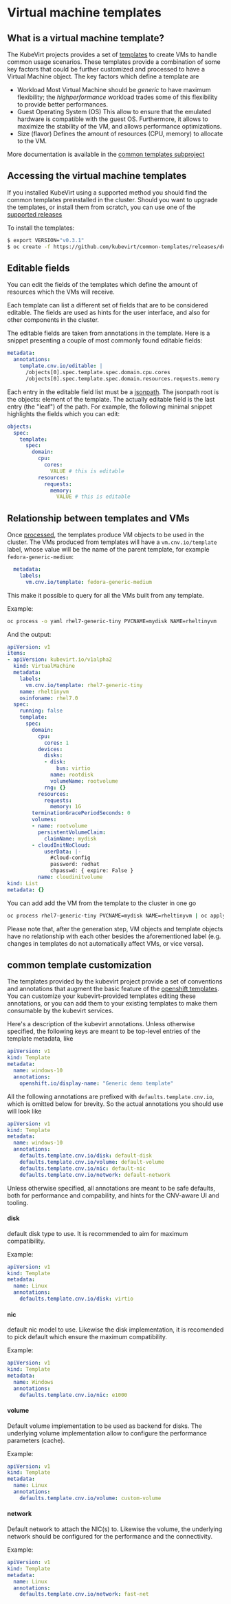 # Virtual machine templates

## What is a virtual machine template?

The KubeVirt projects provides a set of [templates](https://docs.okd.io/latest/dev_guide/templates.html) to create VMs to handle common usage scenarios.
These templates provide a combination of some key factors that could be further customized and processed to have a Virtual Machine object.
The key factors which define a template are

- Workload
  Most Virtual Machine should be *generic* to have maximum flexibility; the *highperformance* workload trades some of this flexibility to
  provide better performances.
- Guest Operating System (OS)
  This allow to ensure that the emulated hardware is compatible with the guest OS. Furthermore, it allows to maximize the stability
  of the VM, and allows performance optimizations.
- Size (flavor) 
  Defines the amount of resources (CPU, memory) to allocate to the VM.

More documentation is available in the [common templates subproject](https://github.com/kubevirt/common-templates)

## Accessing the virtual machine templates

If you installed KubeVirt using a supported method you should find the common templates preinstalled in the cluster.
Should you want to upgrade the templates, or install them from scratch, you can use one of the [supported releases](https://github.com/kubevirt/common-templates/releases)

To install the templates:
```bash
$ export VERSION="v0.3.1"
$ oc create -f https://github.com/kubevirt/common-templates/releases/download/$VERSION/common-templates-$VERSION.yaml
```

## Editable fields

You can edit the fields of the templates which define the amount of resources which the VMs will receive.

Each template can list a different set of fields that are to be considered editable.
The fields are used as hints for the user interface, and also for other components in the cluster.

The editable fields are taken from annotations in the template. Here is a snippet presenting a couple of most
commonly found editable fields:

```yaml
metadata:
  annotations:
    template.cnv.io/editable: |
      /objects[0].spec.template.spec.domain.cpu.cores
      /objects[0].spec.template.spec.domain.resources.requests.memory
```

Each entry in the editable field list must be a [jsonpath](https://kubernetes.io/docs/reference/kubectl/jsonpath/).
The jsonpath root is the objects: element of the template.
The actually editable field is the last entry (the "leaf") of the path. For example, the following minimal snippet highlights
the fields which you can edit:
```yaml
objects:
  spec:
    template:
      spec:
        domain:
          cpu:
            cores:
              VALUE # this is editable
          resources:
            requests:
              memory:
                VALUE # this is editable
```

## Relationship between templates and VMs

Once [processed](https://docs.openshift.com/enterprise/3.0/dev_guide/templates.html#creating-from-templates-using-the-cli), the templates produce VM objects to be
used in the cluster. The VMs produced from templates will have a `vm.cnv.io/template` label, whose value will be the name of the parent template,
for example `fedora-generic-medium`:
```yaml
  metadata:
    labels:
      vm.cnv.io/template: fedora-generic-medium
```
This make it possible to query for all the VMs built from any template.

Example:
```bash
oc process -o yaml rhel7-generic-tiny PVCNAME=mydisk NAME=rheltinyvm
```

And the output:
```yaml
apiVersion: v1
items:
- apiVersion: kubevirt.io/v1alpha2
  kind: VirtualMachine
  metadata:
    labels:
      vm.cnv.io/template: rhel7-generic-tiny
    name: rheltinyvm
    osinfoname: rhel7.0
  spec:
    running: false
    template:
      spec:
        domain:
          cpu:
            cores: 1
          devices:
            disks:
            - disk:
                bus: virtio
              name: rootdisk
              volumeName: rootvolume
            rng: {}
          resources:
            requests:
              memory: 1G
        terminationGracePeriodSeconds: 0
        volumes:
        - name: rootvolume
          persistentVolumeClaim:
            claimName: mydisk
        - cloudInitNoCloud:
            userData: |-
              #cloud-config
              password: redhat
              chpasswd: { expire: False }
          name: cloudinitvolume
kind: List
metadata: {}
```

You can add add the VM from the template to the cluster in one go
```bash
oc process rhel7-generic-tiny PVCNAME=mydisk NAME=rheltinyvm | oc apply -f -
```

Please note that, after the generation step, VM objects and template objects have no relationship with each other besides the aforementioned label (e.g. changes
in templates do not automatically affect VMs, or vice versa).

## common template customization

The templates provided by the kubevirt project provide a set of conventions and annotations that augment the basic feature of the
[openshift templates](https://docs.okd.io/latest/dev_guide/templates.html).
You can customize your kubevirt-provided templates editing these annotations, or you can add them to your existing templates to
make them consumable by the kubevirt services.

Here's a description of the kubevirt annotations. Unless otherwise specified, the following keys are meant to be top-level entries
of the template metadata, like

```yaml
apiVersion: v1
kind: Template
metadata:
  name: windows-10
  annotations:
    openshift.io/display-name: "Generic demo template"
```

All the following annotations are prefixed with `defaults.template.cnv.io`, which is omitted below for brevity. So the actual annotations you should use will look like

```yaml
apiVersion: v1
kind: Template
metadata:
  name: windows-10
  annotations:
    defaults.template.cnv.io/disk: default-disk
    defaults.template.cnv.io/volume: default-volume
    defaults.template.cnv.io/nic: default-nic
    defaults.template.cnv.io/network: default-network
```

Unless otherwise specified, all annotations are meant to be safe defaults, both for performance and compability, and hints for the CNV-aware UI and tooling.

#### disk
default disk type to use. It is recommended to aim for maximum compatibility.

Example:
```yaml
apiVersion: v1
kind: Template
metadata:
  name: Linux
  annotations:
    defaults.template.cnv.io/disk: virtio
```

#### nic
default nic model to use. Likewise the disk implementation, it is recomended to pick default which ensure the maximum compatibility.

Example:
```yaml
apiVersion: v1
kind: Template
metadata:
  name: Windows
  annotations:
    defaults.template.cnv.io/nic: e1000
```

#### volume
Default volume implementation to be used as backend for disks. The underlying volume implementation allow to configure the performance parameters (cache).

Example:
```yaml
apiVersion: v1
kind: Template
metadata:
  name: Linux
  annotations:
    defaults.template.cnv.io/volume: custom-volume
```

#### network
Default network to attach the NIC(s) to. Likewise the volume, the underlying network should be configured for the performance and the connectivity.

Example:
```yaml
apiVersion: v1
kind: Template
metadata:
  name: Linux
  annotations:
    defaults.template.cnv.io/network: fast-net
```
